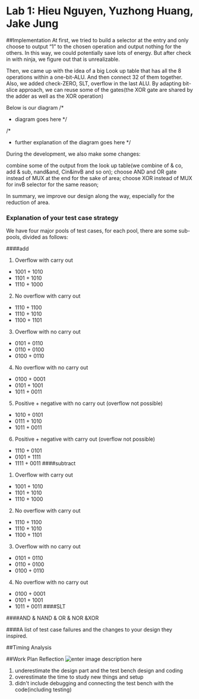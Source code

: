 # Lab 1: Hieu Nguyen, Yuzhong Huang, Jake Jung

##Implementation
At first, we tried to build a selector at the entry and only choose to output “1” to the chosen operation and output nothing for the others. In this way, we could potentially save lots of energy. But after check in with ninja, we figure out that is unrealizable. 

Then, we came up with the idea of a big Look up table that has all the 8 operations within a one-bit-ALU. And then connect 32 of them together. Also, we added check-ZERO, SLT, overflow in the last ALU. By adapting bit-slice approach, we can reuse some of the gates(the XOR gate are shared by the adder as well as the XOR operation)

Below is our diagram
/*
 * diagram goes here
 */

/*
 * further explanation of the diagram goes here
 */

During the development, we also make some changes:

combine some of the output from the look up table(we combine of & co, add & sub, nand&and, Cin&invB and so on);
choose AND and OR gate instead of MUX at the end for the sake of area;
choose XOR instead of MUX for invB selector for the same reason;

In summary, we improve our design along the way, especially for the reduction of area.
### Explanation of your test case strategy

We have four major pools of test cases, for each pool, there are some sub-pools, divided as follows:

####add 
1. Overflow with carry out
  * 1001 + 1010
  * 1101 + 1010
  * 1110 + 1000
2. No overflow with carry out
  * 1110 + 1100
  * 1110 + 1010
  * 1100 + 1101
3. Overflow with no carry out
  * 0101 + 0110
  * 0110 + 0100
  * 0100 + 0110
4. No overflow with no carry out
  * 0100 + 0001
  * 0101 + 1001
  * 1011 + 0011
5. Positive + negative with no carry out (overflow not possible)
  * 1010 + 0101
  * 0111 + 1010
  * 1011 + 0011
6. Positive + negative with carry out (overflow not possible)
  * 1110 + 0101
  * 0101 + 1111
  * 1111 + 0011
####subtract
1. Overflow with carry out
  * 1001 + 1010
  * 1101 + 1010
  * 1110 + 1000
2. No overflow with carry out
  * 1110 + 1100
  * 1110 + 1010
  * 1100 + 1101
3. Overflow with no carry out
  * 0101 + 0110
  * 0110 + 0100
  * 0100 + 0110
4. No overflow with no carry out
  * 0100 + 0001
  * 0101 + 1001
  * 1011 + 0011
####SLT

####AND & NAND & OR & NOR &XOR

####A list of test case failures and the changes to your design they inspired.

##Timing Analysis

##Work Plan Reflection
![enter image description here](https://lh3.googleusercontent.com/-SDQt45WEFUo/Vh-dJQOAacI/AAAAAAAAAHc/bc1PpNZ1law/s0/work+plan+reflection.png "work plan reflection.png")

1. underestimate the design part and the test bench design and coding
2. overestimate the time to study new things and setup
3. didn't include debugging and connecting the test bench with the code(including testing)